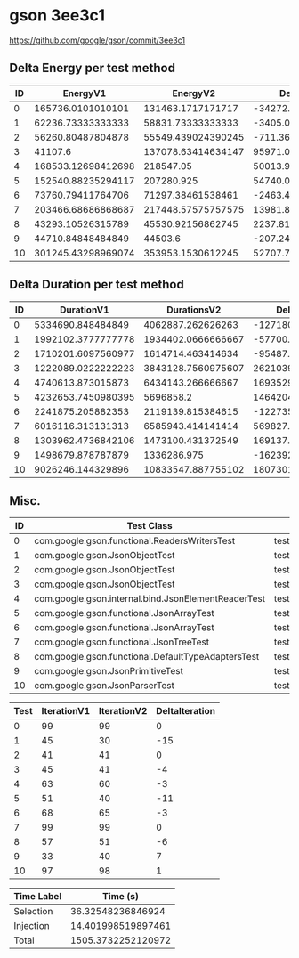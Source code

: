 # gson 3ee3c1


https://github.com/google/gson/commit/3ee3c1



## Delta Energy per test method


| ID | EnergyV1 | EnergyV2 | DeltaEnergy | σV1 | σV2 |
| --- | --- | --- | --- | --- | --- |
| 0 | 165736.0101010101 | 131463.1717171717 | -34272.83838383839 | 157914.1521930776 | 115472.44650976402 |
| 1 | 62236.73333333333 | 58831.73333333333 | -3405.0 | 24915.433513654407 | 22250.44136031663 |
| 2 | 56260.80487804878 | 55549.439024390245 | -711.3658536585353 | 20672.9828062684 | 20746.484871875644 |
| 3 | 41107.6 | 137078.63414634147 | 95971.03414634147 | 10203.943854978603 | 351087.0363784634 |
| 4 | 168533.12698412698 | 218547.05 | 50013.923015873006 | 253409.05661008967 | 269341.2206127155 |
| 5 | 152540.88235294117 | 207280.925 | 54740.04264705881 | 231958.20476582038 | 275357.35423031537 |
| 6 | 73760.79411764706 | 71297.38461538461 | -2463.4095022624533 | 26071.135273662556 | 27597.28970008708 |
| 7 | 203466.68686868687 | 217448.57575757575 | 13981.888888888876 | 100611.45862675365 | 118926.61255454477 |
| 8 | 43293.10526315789 | 45530.92156862745 | 2237.816305469554 | 16563.087348536064 | 17909.422384619535 |
| 9 | 44710.84848484849 | 44503.6 | -207.24848484848917 | 13313.712040989036 | 12983.093945204278 |
| 10 | 301245.43298969074 | 353953.1530612245 | 52707.72007153375 | 527590.8706903213 | 548084.8651273453 |

## Delta Duration per test method


| ID | DurationV1 | DurationsV2 | DeltaDuration |
| --- | --- | --- | --- |
| 0 | 5334690.848484849 | 4062887.262626263 | -1271803.5858585858 |
| 1 | 1992102.3777777778 | 1934402.0666666667 | -57700.311111111194 |
| 2 | 1710201.6097560977 | 1614714.463414634 | -95487.14634146355 |
| 3 | 1222089.0222222223 | 3843128.7560975607 | 2621039.7338753385 |
| 4 | 4740613.873015873 | 6434143.266666667 | 1693529.3936507935 |
| 5 | 4232653.7450980395 | 5696858.2 | 1464204.4549019607 |
| 6 | 2241875.205882353 | 2119139.815384615 | -122735.39049773756 |
| 7 | 6016116.313131313 | 6585943.414141414 | 569827.1010101009 |
| 8 | 1303962.4736842106 | 1473100.431372549 | 169137.95768833836 |
| 9 | 1498679.878787879 | 1336286.975 | -162392.9037878788 |
| 10 | 9026246.144329896 | 10833547.887755102 | 1807301.7434252053 |

## Misc.

| ID | Test Class | Test Method |
| --- | --- | --- |
| 0 | com.google.gson.functional.ReadersWritersTest | testReadWriteTwoObjects |
| 1 | com.google.gson.JsonObjectTest | testAddingBooleanProperties |
| 2 | com.google.gson.JsonObjectTest | testReadPropertyWithEmptyStringName |
| 3 | com.google.gson.JsonObjectTest | testWritePropertyWithEmptyStringName |
| 4 | com.google.gson.internal.bind.JsonElementReaderTest | testBooleans |
| 5 | com.google.gson.functional.JsonArrayTest | testBooleanPrimitiveAddition |
| 6 | com.google.gson.functional.JsonArrayTest | testSameAddition |
| 7 | com.google.gson.functional.JsonTreeTest | testJsonTreeToString |
| 8 | com.google.gson.functional.DefaultTypeAdaptersTest | testJsonPrimitiveSerialization |
| 9 | com.google.gson.JsonPrimitiveTest | testBoolean |
| 10 | com.google.gson.JsonParserTest | testReadWriteTwoObjects |




| Test | IterationV1 | IterationV2 | DeltaIteration |
| --- | --- | --- | --- |
| 0 | 99 | 99 | 0 |
| 1 | 45 | 30 | -15 |
| 2 | 41 | 41 | 0 |
| 3 | 45 | 41 | -4 |
| 4 | 63 | 60 | -3 |
| 5 | 51 | 40 | -11 |
| 6 | 68 | 65 | -3 |
| 7 | 99 | 99 | 0 |
| 8 | 57 | 51 | -6 |
| 9 | 33 | 40 | 7 |
| 10 | 97 | 98 | 1 |



| Time Label | Time (s) |
| --- | --- |
| Selection | 36.32548236846924 |
| Injection | 14.401998519897461 |
| Total | 1505.3732252120972 |


